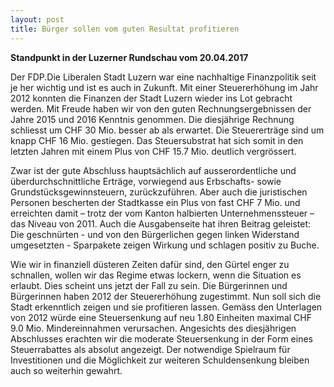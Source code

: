 ```yaml
---
layout: post
title: Bürger sollen vom guten Resultat profitieren
---
```


**Standpunkt in der Luzerner Rundschau vom 20.04.2017**

Der FDP.Die Liberalen Stadt Luzern war eine nachhaltige Finanzpolitik seit je her wichtig und ist es auch in Zukunft. Mit einer Steuererhöhung im Jahr 2012 konnten die Finanzen der Stadt Luzern wieder ins Lot gebracht werden. Mit Freude haben wir von den guten Rechnungsergebnissen der Jahre 2015 und 2016 Kenntnis genommen. Die diesjährige Rechnung schliesst um CHF 30 Mio. besser ab als erwartet. Die Steuererträge sind um knapp CHF 16 Mio. gestiegen. Das Steuersubstrat hat sich somit in den letzten Jahren mit einem Plus von CHF 15.7 Mio. deutlich vergrössert.

Zwar ist der gute Abschluss hauptsächlich auf ausserordentliche und überdurchschnittliche Erträge, vorwiegend aus Erbschafts- sowie Grundstücksgewinnsteuern, zurückzuführen. Aber auch die juristischen Personen bescherten der Stadtkasse ein Plus von fast CHF 7 Mio. und erreichten damit – trotz der vom Kanton halbierten Unternehmenssteuer – das Niveau von 2011. Auch die Ausgabenseite hat ihren Beitrag geleistet: Die geschnürten - und von den Bürgerlichen gegen linken Widerstand umgesetzten - Sparpakete zeigen Wirkung und schlagen positiv zu Buche.

Wie wir in finanziell düsteren Zeiten dafür sind, den Gürtel enger zu schnallen, wollen wir das Regime etwas lockern, wenn die Situation es erlaubt. Dies scheint uns jetzt der Fall zu sein. Die Bürgerinnen und Bürgerinnen haben 2012 der Steuererhöhung zugestimmt. Nun soll sich die Stadt erkenntlich zeigen und sie profitieren lassen. Gemäss den Unterlagen von 2012 würde eine Steuersenkung auf neu 1.80 Einheiten maximal CHF 9.0 Mio. Mindereinnahmen verursachen. Angesichts des diesjährigen Abschlusses erachten wir die moderate Steuersenkung in der Form eines Steuerrabattes als absolut angezeigt. Der notwendige Spielraum für Investitionen und die Möglichkeit zur weiteren Schuldensenkung bleiben auch so weiterhin gewahrt.
